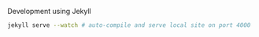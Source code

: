 Development using Jekyll
```sh
jekyll serve --watch # auto-compile and serve local site on port 4000
```
